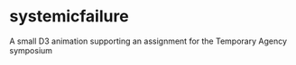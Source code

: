 systemicfailure
===============

A small D3 animation supporting an assignment for the Temporary Agency symposium
